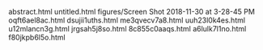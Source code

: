 abstract.html
untitled.html
figures/Screen Shot 2018-11-30 at 3-28-45 PM
oqft6ael8ac.html
dsujii1uths.html
me3qvecv7a8.html
uuh23l0k4es.html
u12mlancn3g.html
jrgsah5j8so.html
8c855c0aaqs.html
a6lulk7l1no.html
f80jkpb6l5o.html